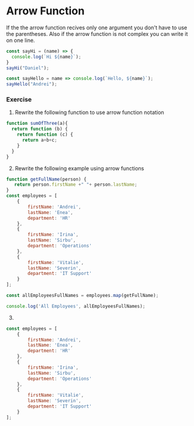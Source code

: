 # Arrow Function
If the the arrow function recives only one argument you don't have to use the parentheses.
Also if the arrow function is not complex you can write it on one line.

```javascript
const sayHi = (name) => {
  console.log(`Hi ${name}`);
}
sayHi("Daniel");

const sayHello = name => console.log(`Hello, ${name}`);
sayHello("Andrei");
```

### Exercise

1. Rewrite the following function to use arrow function notation

```javascript
function sumOfThree(a){
  return function (b) {
    return function (c) {
      return a+b+c;
    }
  }
}
```
2. Rewrite the following example using arrow functions

```javascript
function getFullName(person) {
   return person.firstName +" "+ person.lastName;
}
const employees = [
    {
        firstName: 'Andrei',
        lastName: 'Enea',
        department: 'HR'
    },
    {
        firstName: 'Irina',
        lastName: 'Sirbu',
        department: 'Operations'
    },
    {
        firstName: 'Vitalie',
        lastName: 'Severin',
        department: 'IT Support'
    }
];

const allEmployeesFullNames = employees.map(getFullName);

console.log('All Employees', allEmployeesFullNames);
```
3.

```javascript
const employees = [
    {
        firstName: 'Andrei',
        lastName: 'Enea',
        department: 'HR'
    },
    {
        firstName: 'Irina',
        lastName: 'Sirbu',
        department: 'Operations'
    },
    {
        firstName: 'Vitalie',
        lastName: 'Severin',
        department: 'IT Support'
    }
];
```
